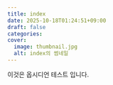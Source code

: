 ```yaml
---
title: index
date: 2025-10-18T01:24:51+09:00
draft: false
categories:
cover:
  image: thumbnail.jpg
  alt: index의 썸네일
---
```

이것은 옵시디언 테스트 입니다. 

